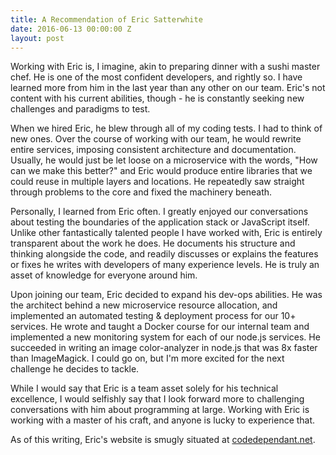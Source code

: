 ```yaml
---
title: A Recommendation of Eric Satterwhite
date: 2016-06-13 00:00:00 Z
layout: post
---
```


Working with Eric is, I imagine, akin to preparing dinner with a sushi master chef. He is one of the most confident developers, and rightly so. I have learned more from him in the last year than any other on our team. Eric's not content with his current abilities, though - he is constantly seeking new challenges and paradigms to test.

When we hired Eric, he blew through all of my coding tests. I had to think of new ones. Over the course of working with our team, he would rewrite entire services, imposing consistent architecture and documentation. Usually, he would just be let loose on a microservice with the words, "How can we make this better?" and Eric would produce entire libraries that we could reuse in multiple layers and locations. He repeatedly saw straight through problems to the core and fixed the machinery beneath.

Personally, I learned from Eric often. I greatly enjoyed our conversations about testing the boundaries of the application stack or JavaScript itself. Unlike other fantastically talented people I have worked with, Eric is entirely transparent about the work he does. He documents his structure and thinking alongside the code, and readily discusses or explains the features or fixes he writes with developers of many experience levels. He is truly an asset of knowledge for everyone around him.

Upon joining our team, Eric decided to expand his dev-ops abilities. He was the architect behind a new microservice resource allocation, and implemented an automated testing & deployment process for our 10+ services. He wrote and taught a Docker course for our internal team and implemented a new monitoring system for each of our node.js services. He succeeded in writing an image color-analyzer in node.js that was 8x faster than ImageMagick. I could go on, but I'm more excited for the next challenge he decides to tackle.

While I would say that Eric is a team asset solely for his technical excellence, I would selfishly say that I look forward more to challenging conversations with him about programming at large. Working with Eric is working with a master of his craft, and anyone is lucky to experience that.

As of this writing, Eric's website is smugly situated at [codedependant.net](//codedependant.net).
